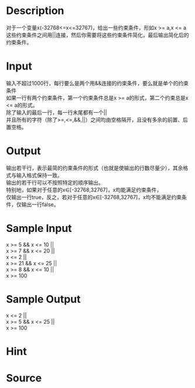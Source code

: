 
# Description

<div class="content"><div>对于一个变量x(-32768&lt;=x&lt;=32767)，给出一些约束条件，形如x &gt;= a,x &lt;= a</div>
<div>这些约束条件之间用||连接，然后你需要将这些约束条件简化，最后输出简化后的约束条件。</div>
<div></div>
<p></p></div>

# Input

<div class="content"><div>输入不超过1000行，每行要么是两个用&amp;&amp;连接的约束条件，要么就是单个的约束条件</div>
<div>如果一行有两个约束条件，第一个约束条件总是x &gt;= a的形式，第二个约束总是x &lt;= a的形式。</div>
<div>除了输入的最后一行，每一行末尾都有一个||</div>
<div>并且所有的字符（除了&gt;=,&lt;=,&amp;&amp;,||）之间均由空格隔开，且没有多余的前置、后置空格。</div>
<div></div>
<p></p></div>

# Output

<div class="content"><div>输出若干行，表示最简的约束条件的形式（也就是使输出的行数尽量少），其余格式与输入格式保持一致。</div>
<div>输出的若干行可以不按照特定的顺序输出。</div>
<div>特别地，如果对于任意的x∈[-32768,32767]，x均能满足约束条件，</div>
<div>仅输出一行true，反之，若对于任意的x∈[-32768,32767]，x均不能满足约束条件，仅输出一行false。</div>
<div></div>
<p></p></div>

# Sample Input

<div class="content"><span class="sampledata">x &gt;= 5 &amp;&amp; x &lt;= 10 ||<br/>
x &gt;= 7 &amp;&amp; x &lt;= 20 ||<br/>
x &lt;= 2 ||<br/>
x &gt;= 21 &amp;&amp; x &lt;= 25 ||<br/>
x &gt;= 8 &amp;&amp; x &lt;= 10 ||<br/>
x &gt;= 100</span></div>

# Sample Output

<div class="content"><span class="sampledata">x &lt;= 2 ||<br/>
x &gt;= 5 &amp;&amp; x &lt;= 25 ||<br/>
x &gt;= 100</span></div>

# Hint

<div class="content"><p></p></div>

# Source

<div class="content"><p><a href="problemset.php?search="></a></p></div>

